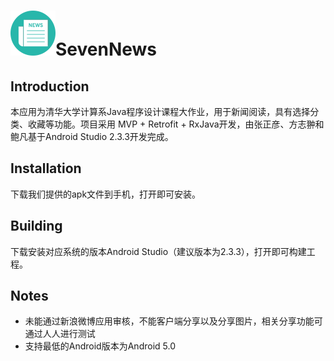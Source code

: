 # ![ic_launcher](NewsApp/app/src/main/res/mipmap-hdpi/ic_launcher.png)SevenNews

## Introduction

本应用为清华大学计算系Java程序设计课程大作业，用于新闻阅读，具有选择分类、收藏等功能。项目采用  MVP + Retrofit + RxJava开发，由张正彦、方志翀和鲍凡基于Android Studio 2.3.3开发完成。

## Installation

下载我们提供的apk文件到手机，打开即可安装。

## Building

下载安装对应系统的版本Android Studio（建议版本为2.3.3），打开即可构建工程。

## Notes

- 未能通过新浪微博应用审核，不能客户端分享以及分享图片，相关分享功能可通过人人进行测试
- 支持最低的Android版本为Android 5.0